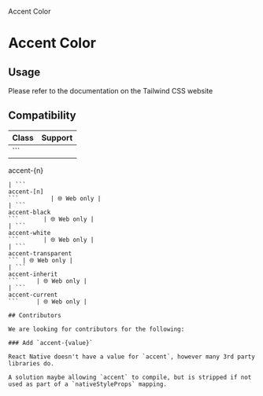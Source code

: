 Accent Color

# Accent Color

## Usage

Please refer to the documentation on the Tailwind CSS website

## Compatibility

| Class                      | Support     |
| -------------------------- | ----------- |
| ```
accent-{n}
```         | 🌐 Web only |
| ```
accent-[n]
```         | 🌐 Web only |
| ```
accent-black
```       | 🌐 Web only |
| ```
accent-white
```       | 🌐 Web only |
| ```
accent-transparent
``` | 🌐 Web only |
| ```
accent-inherit
```     | 🌐 Web only |
| ```
accent-current
```     | 🌐 Web only |

## Contributors

We are looking for contributors for the following:

### Add `accent-{value}`

React Native doesn't have a value for `accent`, however many 3rd party libraries do.

A solution maybe allowing `accent` to compile, but is stripped if not used as part of a `nativeStyleProps` mapping.
